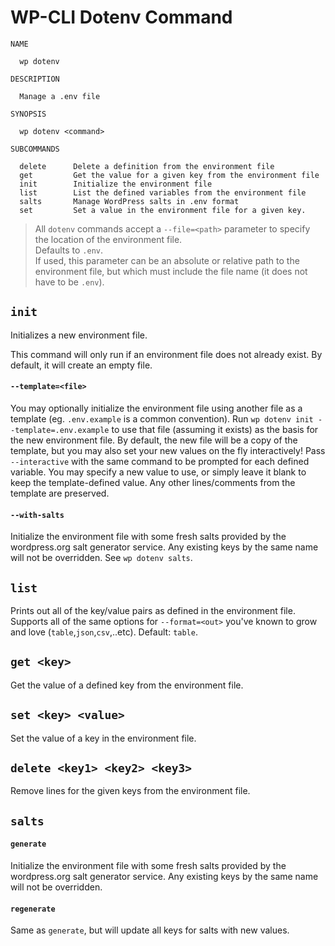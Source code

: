 WP-CLI Dotenv Command
=====================

```
NAME

  wp dotenv

DESCRIPTION

  Manage a .env file

SYNOPSIS

  wp dotenv <command>

SUBCOMMANDS

  delete      Delete a definition from the environment file
  get         Get the value for a given key from the environment file
  init        Initialize the environment file
  list        List the defined variables from the environment file
  salts       Manage WordPress salts in .env format
  set         Set a value in the environment file for a given key.
```

> All `dotenv` commands accept a `--file=<path>` parameter to specify the location of the environment file.  
Defaults to `.env`.  
If used, this parameter can be an absolute or relative path to the environment file, but which must include the file name (it does not have to be `.env`).

## `init`
Initializes a new environment file.

This command will only run if an environment file does not already exist.  By default, it will create an empty file.

#### `--template=<file>`
You may optionally initialize the environment file using another file as a template (eg. `.env.example` is a common convention).
Run `wp dotenv init --template=.env.example` to use that file (assuming it exists) as the basis for the new environment file.
By default, the new file will be a copy of the template, but you may also set your new values on the fly interactively!
Pass `--interactive` with the same command to be prompted for each defined variable.  You may specify a new value to use, or simply leave it blank to keep the template-defined value.  Any other lines/comments from the template are preserved.

#### `--with-salts`
Initialize the environment file with some fresh salts provided by the wordpress.org salt generator service.  Any existing keys by the same name will not be overridden.  See `wp dotenv salts`.

## `list`
Prints out all of the key/value pairs as defined in the environment file.  
Supports all of the same options for `--format=<out>` you've known to grow and love (`table`,`json`,`csv`,..etc).  Default: `table`.

## `get <key>`
Get the value of a defined key from the environment file.

## `set <key> <value>`
Set the value of a key in the environment file.

## `delete <key1> <key2> <key3>`
Remove lines for the given keys from the environment file.

## `salts`

#### `generate`
Initialize the environment file with some fresh salts provided by the wordpress.org salt generator service.  Any existing keys by the same name will not be overridden.

#### `regenerate`
Same as `generate`, but will update all keys for salts with new values.


